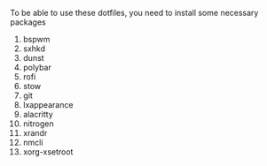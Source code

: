 To be able to use these dotfiles, you need to install some necessary packages

1. bspwm
2. sxhkd
3. dunst
4. polybar
5. rofi
6. stow
7. git
8. lxappearance
9. alacritty
10. nitrogen
11. xrandr
12. nmcli
13. xorg-xsetroot